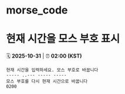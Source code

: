 # morse_code
# 현재 시간을 모스 부호 표시
<!-- MORSE_TIME_START -->
🗓️ **2025-10-31** | ⏰ **02:00 (KST)**

```
현재 시간을 입력하세요. 모스 부호로 바꿉니다
----- ..--- ----- -----
모스 부호를 다시 현재 시간으로 바꿉니다
0200
```
<!-- MORSE_TIME_END -->
